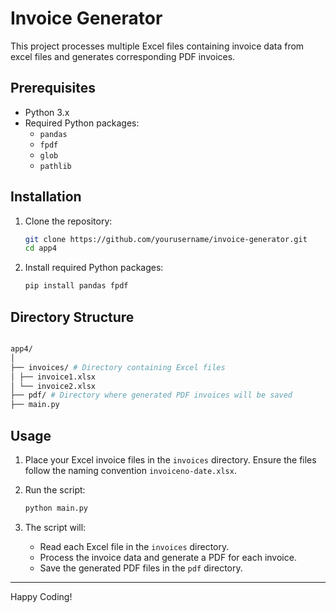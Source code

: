 # Invoice Generator

This project processes multiple Excel files containing invoice data from excel files and generates corresponding PDF invoices.

## Prerequisites

- Python 3.x
- Required Python packages:
  - `pandas`
  - `fpdf`
  - `glob`
  - `pathlib`

## Installation

1. Clone the repository:

   ```bash
   git clone https://github.com/yourusername/invoice-generator.git
   cd app4
   ```

2. Install required Python packages:

   ```bash
   pip install pandas fpdf
   ```

## Directory Structure

```sh

app4/
│
├── invoices/ # Directory containing Excel files
│ ├── invoice1.xlsx
│ └── invoice2.xlsx
├── pdf/ # Directory where generated PDF invoices will be saved
├── main.py

```

## Usage

1. Place your Excel invoice files in the `invoices` directory. Ensure the files follow the naming convention `invoiceno-date.xlsx`.

2. Run the script:

   ```bash
   python main.py
   ```

3. The script will:
   - Read each Excel file in the `invoices` directory.
   - Process the invoice data and generate a PDF for each invoice.
   - Save the generated PDF files in the `pdf` directory.

---

Happy Coding!
